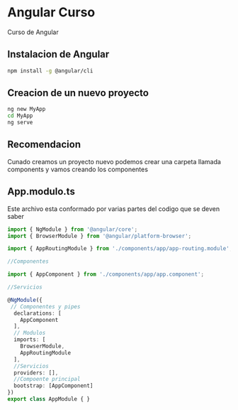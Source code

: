 # Angular Curso

Curso de Angular

## Instalacion de Angular

```bash
npm install -g @angular/cli
```

## Creacion de un nuevo proyecto
```cmd
ng new MyApp
cd MyApp
ng serve
```
## Recomendacion

Cunado creamos un proyecto nuevo podemos crear una carpeta llamada components y vamos creando los componentes

## App.modulo.ts

Este archivo esta conformado por varias partes del codigo que se deven saber
```ts
import { NgModule } from '@angular/core';
import { BrowserModule } from '@angular/platform-browser';

import { AppRoutingModule } from './components/app/app-routing.module';

//Componentes

import { AppComponent } from './components/app/app.component';

//Servicios

@NgModule({
 // Componentes y pipes
  declarations: [
    AppComponent
  ],
  // Modulos
  imports: [
    BrowserModule,
    AppRoutingModule
  ],
  //Servicios
  providers: [],
  //Compoente principal 
  bootstrap: [AppComponent]
})
export class AppModule { }

```